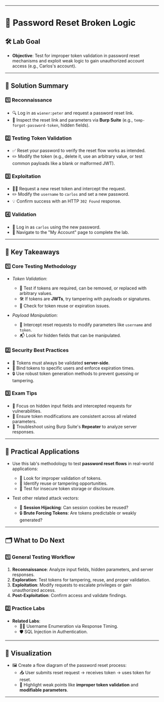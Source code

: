 
---

# 🔐 Password Reset Broken Logic

## **🛠️ Lab Goal**

- **Objective**: Test for improper token validation in password reset mechanisms and exploit weak logic to gain unauthorized account access (e.g., Carlos's account).

---

## 🚀 Solution Summary

### 1️⃣ Reconnaissance

- 🔍 Log in as `wiener:peter` and request a password reset link.
- 📨 Inspect the reset link and parameters via **Burp Suite** (e.g., `temp-forgot-password-token`, hidden fields).

### 2️⃣ Testing Token Validation

- ✅ Reset your password to verify the reset flow works as intended.
- ✏️ Modify the token (e.g., delete it, use an arbitrary value, or test common payloads like a blank or malformed JWT).

### 3️⃣ Exploitation

- 🕵️‍♂️ Request a new reset token and intercept the request.
- ✏️ Modify the `username` to `carlos` and set a new password.
- 💡 Confirm success with an HTTP `302 Found` response.

### 4️⃣ Validation

- 🔑 Log in as `carlos` using the new password.
- 🏁 Navigate to the "My Account" page to complete the lab.

---

## 📌 Key Takeaways

### 1️⃣ Core Testing Methodology

- *Token Validation*:
    
    - 🧪 Test if tokens are required, can be removed, or replaced with arbitrary values.
    - 🛠️ If tokens are **JWTs**, try tampering with payloads or signatures.
    - 🔄 Check for token reuse or expiration issues.
- *Payload Manipulation*:
    
    - 🔗 Intercept reset requests to modify parameters like `username` and `token`.
    - 📬 Look for hidden fields that can be manipulated.

### 2️⃣ Security Best Practices

- 🚫 Tokens must always be validated **server-side**.
- 📛 Bind tokens to specific users and enforce expiration times.
- 🔒 Use robust token generation methods to prevent guessing or tampering.

### 3️⃣ Exam Tips

- 🧐 Focus on hidden input fields and intercepted requests for vulnerabilities.
- 🔄 Ensure token modifications are consistent across all related parameters.
- 🔧 Troubleshoot using Burp Suite's **Repeater** to analyze server responses.

---

## 🧰 Practical Applications

- Use this lab's methodology to test **password reset flows** in real-world applications:
    
    - 🚩 Look for improper validation of tokens.
    - 🚩 Identify reuse or tampering opportunities.
    - 🚩 Test for insecure token storage or disclosure.
- Test other related attack vectors:
    
    - 🔄 **Session Hijacking**: Can session cookies be reused?
    - 🔒 **Brute Forcing Tokens**: Are tokens predictable or weakly generated?

---

## 🗂️ What to Do Next

### **1️⃣ General Testing Workflow**

1. **Reconnaissance**: Analyze input fields, hidden parameters, and server responses.
2. **Exploration**: Test tokens for tampering, reuse, and proper validation.
3. **Exploitation**: Modify requests to escalate privileges or gain unauthorized access.
4. **Post-Exploitation**: Confirm access and validate findings.

### 2️⃣ Practice Labs

- **Related Labs**:
    - 🕵️‍♂️ Username Enumeration via Response Timing.
    - 🛡️ SQL Injection in Authentication.

---

## 🧠 Visualization

- 🖼️ Create a flow diagram of the password reset process:
    - 📤 User submits reset request → receives token → uses token for reset.
    - 🚨 Highlight weak points like **improper token validation** and **modifiable parameters**.

---
